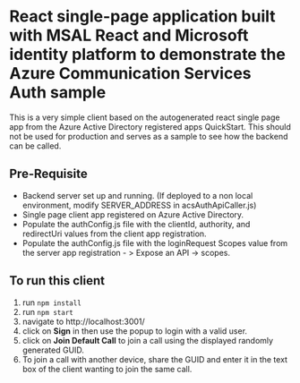 # React single-page application built with MSAL React and Microsoft identity platform to demonstrate the Azure Communication Services Auth sample

This is a very simple client based on the autogenerated react single page app from the Azure Active Directory registered apps QuickStart. This should not be used for production and serves as a sample to see how the backend can be called.

## Pre-Requisite
 - Backend server set up and running. (If deployed to a non local environment, modify SERVER_ADDRESS in acsAuthApiCaller.js)
 - Single page client app registered on Azure Active Directory. 
 - Populate the authConfig.js file with the clientId, authority, and redirectUri values from the client app registration.
 - Populate the authConfig.js file with the loginRequest Scopes value from the server app registration - > Expose an API -> scopes.

## To run this client
1. run `npm install`
2. run `npm start`
3. navigate to http://localhost:3001/
4. click on **Sign** in then use the popup to login with a valid user. 
5. click on **Join Default Call** to join a call using the displayed randomly generated GUID.
6. To join a call with another device, share the GUID and enter it in the text box of the client wanting to join the same call.
